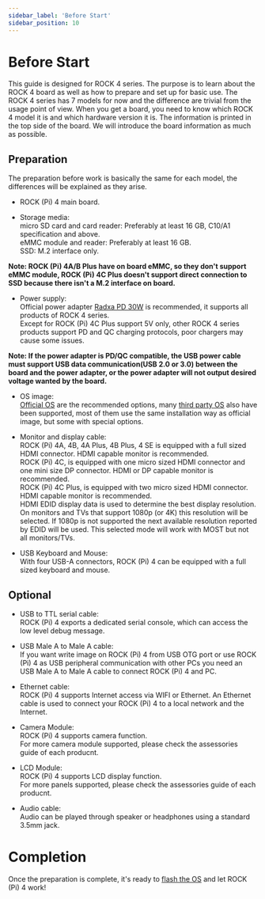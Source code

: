 ```yaml
---
sidebar_label: 'Before Start'
sidebar_position: 10
---
```


# Before Start

This guide is designed for ROCK 4 series. The purpose is to learn about the ROCK 4 board as well as how to prepare and set up for basic use. 
The ROCK 4 series has 7 models for now and the difference are trivial from the usage point of view. When you get a board, you need to know which ROCK 4 model it is and which hardware version it is. 
The information is printed in the top side of the board. We will introduce the board information as much as possible.

## Preparation

The preparation before work is basically the same for each model, the differences will be explained as they arise.

- ROCK (Pi) 4 main board.

- Storage media:  
micro SD card and card reader: Preferably at least 16 GB, C10/A1 specification and above.  
eMMC module and reader: Preferably at least 16 GB.  
SSD: M.2 interface only.  

**Note: ROCK (Pi) 4A/B Plus have on board eMMC, so they don't support eMMC module, 
ROCK (Pi) 4C Plus doesn't support direct connection to SSD because there isn't a M.2 interface on board.**

- Power supply:  
Official power adapter [Radxa PD 30W](../../accessories/pd-30w) is recommended, it supports all products of ROCK 4 series.  
Except for ROCK (Pi) 4C Plus support 5V only, other ROCK 4 series products support PD and QC charging protocols, poor chargers may cause some issues.

**Note: If the power adapter is PD/QC compatible, the USB power cable must 
support USB data communication(USB 2.0 or 3.0) between the board 
and the power adapter, or the power adapter will not output 
desired voltage wanted by the board.**

- OS image:  
[Official OS](../getting-started/official-images) are the recommended options, 
many [third party OS](../getting-started/third-party-images) also have been supported, 
most of them use the same installation way as official image, but some with special options.  

- Monitor and display cable:  
ROCK (Pi) 4A, 4B, 4A Plus, 4B Plus, 4 SE is equipped with a full sized HDMI connector. HDMI capable monitor is recommended.  
ROCK (Pi) 4C, is equipped with one micro sized HDMI connector and one mini size DP connector. HDMI or DP capable monitor is recommended.  
ROCK (Pi) 4C Plus, is equipped with two micro sized HDMI connector. HDMI capable monitor is recommended.  
HDMI EDID display data is used to determine the best display resolution. On monitors and TVs that support 1080p (or 4K) this resolution will be selected. 
If 1080p is not supported the next available resolution reported by EDID will be used. This selected mode will work with MOST but not all monitors/TVs.  

- USB Keyboard and Mouse:  
With four USB-A connectors, ROCK (Pi) 4 can be equipped with a full sized keyboard and mouse.

## Optional

- USB to TTL serial cable:  
ROCK (Pi) 4 exports a dedicated serial console, which can access the
low level debug message.
 
- USB Male A to Male A cable:  
If you want write image on ROCK (Pi) 4 from USB OTG port or use ROCK
(Pi) 4 as USB peripheral communication with other PCs you need an
USB Male A to Male A cable to connect ROCK (Pi) 4 and PC.

- Ethernet cable:  
ROCK (Pi) 4 supports Internet access via WIFI or Ethernet. 
An Ethernet cable is used to connect your ROCK (Pi) 4 to a local
network and the Internet.

- Camera Module:  
ROCK (Pi) 4 supports camera function.  
For more camera module supported, please check the assessories guide of each producnt.

- LCD Module:  
ROCK (Pi) 4 supports LCD display function.  
For more panels supported, please check the assessories guide of each producnt.

- Audio cable:  
Audio can be played through speaker or headphones using a standard 3.5mm jack.

# Completion

Once the preparation is complete, it's ready to [flash the OS](../getting-started/os-installation-guide) and let ROCK (Pi) 4 work!





